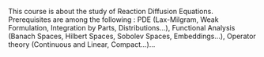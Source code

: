 This course is about the study of Reaction Diffusion Equations. Prerequisites are among the following : PDE (Lax-Milgram, Weak Formulation, Integration by Parts, Distributions...), Functional Analysis (Banach Spaces, Hilbert Spaces, Sobolev Spaces, Embeddings...), Operator theory (Continuous and Linear, Compact...)...
